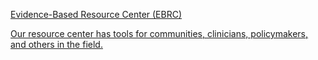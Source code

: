 <div class="card-container">
  <div class="card-short">
    <a href="linkhere">
        <p class="card-title">Evidence-Based Resource Center (EBRC)</p>
        <p class="card-body">Our resource center has tools for communities, clinicians, policymakers, and others in the field.</p>
    </a>
  </div>
</div>
